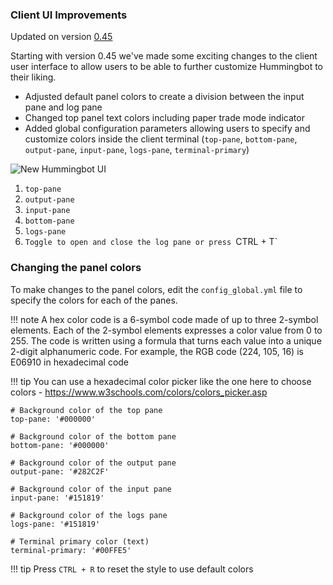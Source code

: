 ### **Client UI Improvements**
 Updated on version [0.45](/release-notes/0.45.0)

Starting with version 0.45 we've made some exciting changes to the client user interface to allow users to be able to further customize Hummingbot to their liking. 

- Adjusted default panel colors to create a division between the input pane and log pane
- Changed top panel text colors including paper trade mode indicator
- Added global configuration parameters allowing users to specify and customize colors inside the client terminal (`top-pane`, `bottom-pane`, `output-pane`, `input-pane`, `logs-pane`, `terminal-primary`)

![New Hummingbot UI](/assets/img/new-ui-1.png)

1. `top-pane` 
2. `output-pane` 
3. `input-pane` 
4. `bottom-pane`  
5. `logs-pane` 
6. `Toggle to open and close the log pane or press `CTRL + T`  


### Changing the panel colors
To make changes to the panel colors, edit the `config_global.yml` file to specify the colors for each of the panes.

!!! note
    A hex color code is a 6-symbol code made of up to three 2-symbol elements. Each of the 2-symbol elements expresses a color value from 0 to 255. The code is written using a formula that turns each value into a unique 2-digit alphanumeric code. For example, the RGB code (224, 105, 16) is E06910 in hexadecimal code

!!! tip 
    You can use a hexadecimal color picker like the one here to choose colors - https://www.w3schools.com/colors/colors_picker.asp   

```
# Background color of the top pane
top-pane: '#000000'

# Background color of the bottom pane
bottom-pane: '#000000'

# Background color of the output pane
output-pane: '#282C2F'

# Background color of the input pane
input-pane: '#151819'

# Background color of the logs pane
logs-pane: '#151819'

# Terminal primary color (text)
terminal-primary: '#00FFE5'

```

!!! tip
     Press `CTRL + R` to reset the style to use default colors


